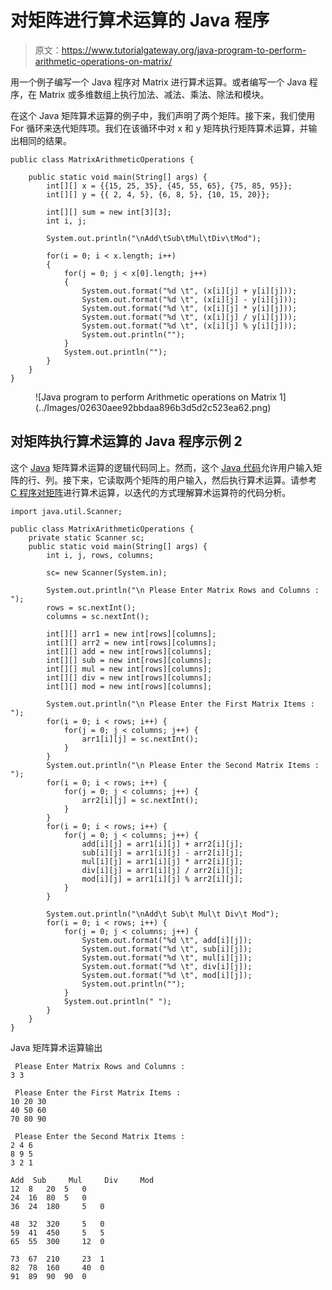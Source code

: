 # 对矩阵进行算术运算的 Java 程序

> 原文：<https://www.tutorialgateway.org/java-program-to-perform-arithmetic-operations-on-matrix/>

用一个例子编写一个 Java 程序对 Matrix 进行算术运算。或者编写一个 Java 程序，在 Matrix 或多维数组上执行加法、减法、乘法、除法和模块。

在这个 Java 矩阵算术运算的例子中，我们声明了两个矩阵。接下来，我们使用 For 循环来迭代矩阵项。我们在该循环中对 x 和 y 矩阵执行矩阵算术运算，并输出相同的结果。

```
public class MatrixArithmeticOperations {

	public static void main(String[] args) {
		int[][] x = {{15, 25, 35}, {45, 55, 65}, {75, 85, 95}};
		int[][] y = {{ 2, 4, 5}, {6, 8, 5}, {10, 15, 20}};

		int[][] sum = new int[3][3];
		int i, j;

		System.out.println("\nAdd\tSub\tMul\tDiv\tMod");

		for(i = 0; i < x.length; i++)
		{
			for(j = 0; j < x[0].length; j++)
			{
				System.out.format("%d \t", (x[i][j] + y[i][j]));
				System.out.format("%d \t", (x[i][j] - y[i][j]));
				System.out.format("%d \t", (x[i][j] * y[i][j]));
				System.out.format("%d \t", (x[i][j] / y[i][j]));
				System.out.format("%d \t", (x[i][j] % y[i][j]));
				System.out.println("");
			}
			System.out.println("");
		}
	}
}
```

<figure class="wp-block-image size-large">![Java program to perform Arithmetic operations on Matrix 1](../Images/02630aee92bbdaa896b3d5d2c523ea62.png)</figure>

## 对矩阵执行算术运算的 Java 程序示例 2

这个 [Java](https://www.tutorialgateway.org/java-tutorial/) 矩阵算术运算的逻辑代码同上。然而，这个 [Java 代码](https://www.tutorialgateway.org/learn-java-programs/)允许用户输入矩阵的行、列。接下来，它读取两个矩阵的用户输入，然后执行算术运算。请参考 [C 程序对矩阵](https://www.tutorialgateway.org/c-program-to-perform-arithmetic-operations-on-multi-dimensional-arrays/)进行算术运算，以迭代的方式理解算术运算符的代码分析。

```
import java.util.Scanner;

public class MatrixArithmeticOperations {
	private static Scanner sc;
	public static void main(String[] args) {
		int i, j, rows, columns;

		sc= new Scanner(System.in);

		System.out.println("\n Please Enter Matrix Rows and Columns :  ");
		rows = sc.nextInt();
		columns = sc.nextInt();

		int[][] arr1 = new int[rows][columns];
		int[][] arr2 = new int[rows][columns];
		int[][] add = new int[rows][columns];
		int[][] sub = new int[rows][columns];
		int[][] mul = new int[rows][columns];
		int[][] div = new int[rows][columns];
		int[][] mod = new int[rows][columns];

		System.out.println("\n Please Enter the First Matrix Items :  ");
		for(i = 0; i < rows; i++) {
			for(j = 0; j < columns; j++) {
				arr1[i][j] = sc.nextInt();
			}		
		}
		System.out.println("\n Please Enter the Second Matrix Items :  ");
		for(i = 0; i < rows; i++) {
			for(j = 0; j < columns; j++) {
				arr2[i][j] = sc.nextInt();
			}		
		}
		for(i = 0; i < rows; i++) {
			for(j = 0; j < columns; j++) {
				add[i][j] = arr1[i][j] + arr2[i][j];
				sub[i][j] = arr1[i][j] - arr2[i][j];
				mul[i][j] = arr1[i][j] * arr2[i][j];
				div[i][j] = arr1[i][j] / arr2[i][j];
				mod[i][j] = arr1[i][j] % arr2[i][j];
			}		
		}

		System.out.println("\nAdd\t Sub\t Mul\t Div\t Mod");
		for(i = 0; i < rows; i++) {
			for(j = 0; j < columns; j++) {
				System.out.format("%d \t", add[i][j]);
				System.out.format("%d \t", sub[i][j]);
				System.out.format("%d \t", mul[i][j]);
				System.out.format("%d \t", div[i][j]);
				System.out.format("%d \t", mod[i][j]);
				System.out.println("");
			}
			System.out.println(" ");
		}
	}
}
```

Java 矩阵算术运算输出

```
 Please Enter Matrix Rows and Columns :  
3 3

 Please Enter the First Matrix Items :  
10 20 30
40 50 60
70 80 90

 Please Enter the Second Matrix Items :  
2 4 6
8 9 5
3 2 1

Add	 Sub	 Mul	 Div	 Mod
12 	8 	20 	5 	0 	
24 	16 	80 	5 	0 	
36 	24 	180 	5 	0 	

48 	32 	320 	5 	0 	
59 	41 	450 	5 	5 	
65 	55 	300 	12 	0 	

73 	67 	210 	23 	1 	
82 	78 	160 	40 	0 	
91 	89 	90 	90 	0 
```